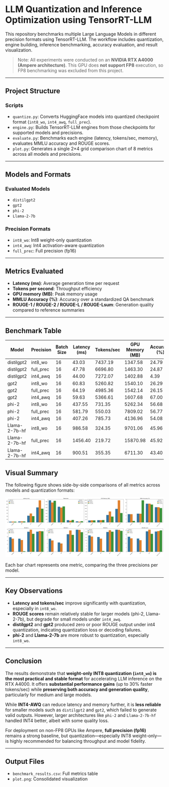 # LLM Quantization and Inference Optimization using TensorRT-LLM

This repository benchmarks multiple Large Language Models in different precision formats using TensorRT-LLM. The workflow includes quantization, engine building, inference benchmarking, accuracy evaluation, and result visualization.

> Note: All experiments were conducted on an **NVIDIA RTX A4000 (Ampere architecture)**. This GPU does **not support FP8** execution, so FP8 benchmarking was excluded from this project.

---

## Project Structure

### Scripts

- `quantize.py`: Converts HuggingFace models into quantized checkpoint format (`int8_wo`, `int4_awq`, `full_prec`).
- `engine.py`: Builds TensorRT-LLM engines from those checkpoints for supported models and precisions.
- `evaluate.py`: Benchmarks each engine (latency, tokens/sec, memory), evaluates MMLU accuracy and ROUGE scores.
- `plot.py`: Generates a single 2×4 grid comparison chart of 8 metrics across all models and precisions.

---

## Models and Formats

### Evaluated Models
- `distilgpt2`
- `gpt2`
- `phi-2`
- `Llama-2-7b`

### Precision Formats
- `int8_wo`: Int8 weight-only quantization
- `int4_awq`: Int4 activation-aware quantization
- `full_prec`: Full precision (fp16)

---

## Metrics Evaluated

- **Latency (ms)**: Average generation time per request
- **Tokens per second**: Throughput efficiency
- **GPU memory (MB)**: Peak memory usage
- **MMLU Accuracy (%)**: Accuracy over a standardized QA benchmark
- **ROUGE-1 / ROUGE-2 / ROUGE-L / ROUGE-Lsum**: Generation quality compared to reference summaries

---

## Benchmark Table

| Model         | Precision | Batch Size | Latency (ms) | Tokens/sec | GPU Memory (MB) | Accuracy (%) | ROUGE-1 | ROUGE-2 | ROUGE-L | ROUGE-Lsum |
|---------------|-----------|------------|--------------|-------------|------------------|---------------|----------|----------|----------|-------------|
| distilgpt2    | int8_wo   | 16         | 43.03        | 7437.19     | 1347.58          | 24.79         | 19.32    | 6.19     | 14.26    | 17.42       |
| distilgpt2    | full_prec | 16         | 47.78        | 6696.80     | 1463.30          | 24.87         | 17.41    | 5.42     | 13.29    | 15.55       |
| distilgpt2    | int4_awq  | 16         | 44.00        | 7272.07     | 1402.88          | 4.39          | 0.00     | 0.00     | 0.00     | 0.00        |
| gpt2          | int8_wo   | 16         | 60.83        | 5260.82     | 1540.10          | 26.29         | 17.40    | 4.44     | 12.90    | 15.33       |
| gpt2          | full_prec | 16         | 64.19        | 4985.36     | 1542.14          | 26.15         | 15.60    | 3.93     | 11.45    | 13.41       |
| gpt2          | int4_awq  | 16         | 59.63        | 5366.61     | 1607.68          | 67.00         | 0.62     | 0.00     | 0.66     | 0.62        |
| phi-2         | int8_wo   | 16         | 437.55       | 731.35      | 5262.34          | 56.68         | 26.69    | 8.37     | 17.28    | 23.72       |
| phi-2         | full_prec | 16         | 581.79       | 550.03      | 7809.02          | 56.77         | 29.41    | 10.22    | 18.87    | 25.61       |
| phi-2         | int4_awq  | 16         | 407.26       | 785.73      | 4136.96          | 54.08         | 23.90    | 8.07     | 17.52    | 20.80       |
| Llama-2-7b-hf | int8_wo   | 16         | 986.58       | 324.35      | 9701.06          | 45.96         | 26.79    | 10.55    | 19.28    | 23.46       |
| Llama-2-7b-hf | full_prec | 16         | 1456.40      | 219.72      | 15870.98         | 45.92         | 27.61    | 10.47    | 19.15    | 24.00       |
| Llama-2-7b-hf | int4_awq  | 16         | 900.51       | 355.35      | 6711.30          | 43.40         | 27.32    | 9.36     | 18.25    | 24.79       |

## Visual Summary

The following figure shows side-by-side comparisons of all metrics across models and quantization formats:

![Benchmark Plot](./plot.png)

Each bar chart represents one metric, comparing the three precisions per model.

---

## Key Observations

- **Latency and tokens/sec** improve significantly with quantization, especially in `int8_wo`.
- **ROUGE scores** remain relatively stable for larger models (phi-2, Llama-2-7b), but degrade for small models under `int4_awq`.
- **distilgpt2** and **gpt2** produced zero or poor ROUGE output under int4 quantization, indicating quantization loss or decoding failures.
- **phi-2** and **Llama-2-7b** are more robust to quantization, especially `int8_wo`.

---

## Conclusion

The results demonstrate that **weight-only INT8 quantization (`int8_wo`) is the most practical and stable format** for accelerating LLM inference on the RTX A4000. It offers **substantial performance gains** (up to 30% faster tokens/sec) while **preserving both accuracy and generation quality**, particularly for medium and large models.

While **INT4-AWQ** can reduce latency and memory further, it is **less reliable** for smaller models such as `distilgpt2` and `gpt2`, which failed to generate valid outputs. However, larger architectures like `phi-2` and `Llama-2-7b-hf` handled INT4 better, albeit with some quality loss.

For deployment on non-FP8 GPUs like Ampere, **full precision (fp16)** remains a strong baseline, but quantization—especially INT8 weight-only—is highly recommended for balancing throughput and model fidelity.

---

## Output Files

- `benchmark_results.csv`: Full metrics table
- `plot.png`: Consolidated visualization